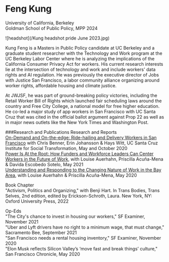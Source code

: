 # Feng Kung
University of California, Berkeley  
Goldman School of Public Policy, MPP 2024

![headshot](/Kung headshot pride June 2023.jpg)

Kung Feng is a Masters in Public Policy candidate at UC Berkeley and a graduate student researcher with the Technology and Work program at the UC Berkeley Labor Center where he is analyzing the implications of the California Consumer Privacy Act for workers. His current research interests lie at the intersection of technology and work and include workers' data rights and AI regulation. He was previously the executive director of Jobs with Justice San Francisco, a labor community alliance organizing around worker rights, affordable housing and climate justice. 

At JWJSF, he was part of ground-breaking policy victories, including the Retail Worker Bill of Rights which launched fair scheduling laws around the country and Free City College, a national model for free higher education. He co-led a major study of app workers in San Francisco with UC Santa Cruz that was cited in the official ballot argument against Prop 22 as well as in major news outlets like the New York Times and Washington Post. 

###Research and Publications
Research and Reports  
   [On-Demand and On-the-edge: Ride-hailing and Delivery Workers in San Francisco](https://transform.ucsc.edu/on-demand-and-on-the-edge/) with Chris Benner, Erin Johansson & Hays Witt, UC   Santa Cruz Institute for Social Transformation, May and October 2020  
   [Power Is At the Root: How Funders and Workforce Leaders Can Center Workers in the Future of Work](https://reworkthebay.org/our-work/a-worker-centered-future-of-work/), with Louise Auerhahn, Priscilla Acuña-Mena & Davida Escobedo Sotelo, May 2021  
   [Understanding and Responding to the Changing Nature of Work in the Bay Area](https://reworkthebay.org/wp-content/uploads/2020/05/CNOW-Report_V2FINAL_SinglePage.pdf), with Louise Auerhahn & Priscilla Acuña-Mena, May 2020  

Book Chapter  
   "Activism, Politics and Organizing," with Benji Hart. In Trans Bodies, Trans Selves, 2nd edition, edited by Erickson-Schroth, Laura. New York, NY: Oxford University Press, 2022  

Op-Eds  
   "The City's chance to invest in housing our workers," SF Examiner, November 2021  
   "Uber and Lyft drivers have no right to a minimum wage, that must change," Sacramento Bee, September 2021  
   "San Francisco needs a rental housing inventory," SF Examiner, November 2020  
   "Elon Musk reflects Silicon Valley’s ‘move fast and break things’ culture," San Francisco Chronicle, May 2020  
